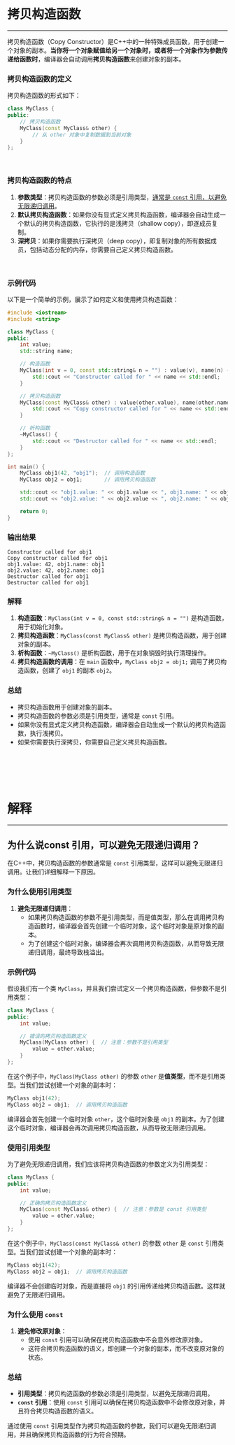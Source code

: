 # 拷贝构造函数

---

拷贝构造函数（Copy Constructor）是C++中的一种特殊成员函数，用于创建一个对象的副本。**当你将一个对象赋值给另一个对象时，或者将一个对象作为参数传递给函数时**，编译器会自动调用**拷贝构造函数**来创建对象的副本。

### 拷贝构造函数的定义

拷贝构造函数的形式如下：

```cpp
class MyClass {
public:
    // 拷贝构造函数
    MyClass(const MyClass& other) {
        // 从 other 对象中复制数据到当前对象
    }
};
```

<br>

### 拷贝构造函数的特点

1. **参数类型**：拷贝构造函数的参数必须是引用类型，[通常是 `const` 引用，以避免无限递归调用](#为什么说const-引用可以避免无限递归调用)。
2. **默认拷贝构造函数**：如果你没有显式定义拷贝构造函数，编译器会自动生成一个默认的拷贝构造函数，它执行的是浅拷贝（shallow copy），即逐成员复制。
3. **深拷贝**：如果你需要执行深拷贝（deep copy），即复制对象的所有数据成员，包括动态分配的内存，你需要自己定义拷贝构造函数。

<br>

### 示例代码

以下是一个简单的示例，展示了如何定义和使用拷贝构造函数：

```cpp
#include <iostream>
#include <string>

class MyClass {
public:
    int value;
    std::string name;

    // 构造函数
    MyClass(int v = 0, const std::string& n = "") : value(v), name(n) {
        std::cout << "Constructor called for " << name << std::endl;
    }

    // 拷贝构造函数
    MyClass(const MyClass& other) : value(other.value), name(other.name) {
        std::cout << "Copy constructor called for " << name << std::endl;
    }

    // 析构函数
    ~MyClass() {
        std::cout << "Destructor called for " << name << std::endl;
    }
};

int main() {
    MyClass obj1(42, "obj1");  // 调用构造函数
    MyClass obj2 = obj1;       // 调用拷贝构造函数

    std::cout << "obj1.value: " << obj1.value << ", obj1.name: " << obj1.name << std::endl;
    std::cout << "obj2.value: " << obj2.value << ", obj2.name: " << obj2.name << std::endl;

    return 0;
}
```

### 输出结果

```
Constructor called for obj1
Copy constructor called for obj1
obj1.value: 42, obj1.name: obj1
obj2.value: 42, obj2.name: obj1
Destructor called for obj1
Destructor called for obj1
```

### 解释

1. **构造函数**：`MyClass(int v = 0, const std::string& n = "")` 是构造函数，用于初始化对象。
2. **拷贝构造函数**：`MyClass(const MyClass& other)` 是拷贝构造函数，用于创建对象的副本。
3. **析构函数**：`~MyClass()` 是析构函数，用于在对象销毁时执行清理操作。
4. **拷贝构造函数的调用**：在 `main` 函数中，`MyClass obj2 = obj1;` 调用了拷贝构造函数，创建了 `obj1` 的副本 `obj2`。

### 总结

- 拷贝构造函数用于创建对象的副本。
- 拷贝构造函数的参数必须是引用类型，通常是 `const` 引用。
- 如果你没有显式定义拷贝构造函数，编译器会自动生成一个默认的拷贝构造函数，执行浅拷贝。
- 如果你需要执行深拷贝，你需要自己定义拷贝构造函数。


<br>
<br>

<br>
<br>


# 解释

---

## 为什么说const 引用，可以避免无限递归调用？

在C++中，拷贝构造函数的参数通常是 `const` 引用类型，这样可以避免无限递归调用。让我们详细解释一下原因。

### 为什么使用引用类型

1. **避免无限递归调用**：
   - 如果拷贝构造函数的参数不是引用类型，而是值类型，那么在调用拷贝构造函数时，编译器会首先创建一个临时对象，这个临时对象是原对象的副本。
   - 为了创建这个临时对象，编译器会再次调用拷贝构造函数，从而导致无限递归调用，最终导致栈溢出。

### 示例代码

假设我们有一个类 `MyClass`，并且我们尝试定义一个拷贝构造函数，但参数不是引用类型：

```cpp
class MyClass {
public:
    int value;

    // 错误的拷贝构造函数定义
    MyClass(MyClass other) {  // 注意：参数不是引用类型
        value = other.value;
    }
};
```

在这个例子中，`MyClass(MyClass other)` 的参数 `other` 是**值类型**，而不是引用类型。当我们尝试创建一个对象的副本时：

```cpp
MyClass obj1(42);
MyClass obj2 = obj1;  // 调用拷贝构造函数
```

编译器会首先创建一个临时对象 `other`，这个临时对象是 `obj1` 的副本。为了创建这个临时对象，编译器会再次调用拷贝构造函数，从而导致无限递归调用。

### 使用引用类型

为了避免无限递归调用，我们应该将拷贝构造函数的参数定义为引用类型：

```cpp
class MyClass {
public:
    int value;

    // 正确的拷贝构造函数定义
    MyClass(const MyClass& other) {  // 注意：参数是 const 引用类型
        value = other.value;
    }
};
```

在这个例子中，`MyClass(const MyClass& other)` 的参数 `other` 是 `const` 引用类型。当我们尝试创建一个对象的副本时：

```cpp
MyClass obj1(42);
MyClass obj2 = obj1;  // 调用拷贝构造函数
```

编译器不会创建临时对象，而是直接将 `obj1` 的引用传递给拷贝构造函数。这样就避免了无限递归调用。

### 为什么使用 `const`

1. **避免修改原对象**：
   - 使用 `const` 引用可以确保在拷贝构造函数中不会意外修改原对象。
   - 这符合拷贝构造函数的语义，即创建一个对象的副本，而不改变原对象的状态。

### 总结

- **引用类型**：拷贝构造函数的参数必须是引用类型，以避免无限递归调用。
- **`const` 引用**：使用 `const` 引用可以确保在拷贝构造函数中不会修改原对象，并且符合拷贝构造函数的语义。

通过使用 `const` 引用类型作为拷贝构造函数的参数，我们可以避免无限递归调用，并且确保拷贝构造函数的行为符合预期。